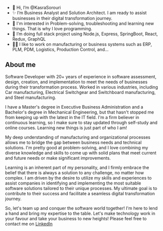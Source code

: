 - 👋 Hi, I’m @KasraSorouri 
- ✨ I’m Business Analyst and Solution Architect. I am ready to assist businesses in their digital transformation journey.
- 👀 I'm interested in Problem-solving, troubleshooting and learning new things. That is why I love programming.
- 🌱 I’m doing full stack project using Node.js, Express, SpringBoot, React, Redux, GraphQL
- 🧑‍🔧 I like to work on manufacturing or business systems such as ERP, PLM, PDM, Logistics, Production Control, and...

<h2>About me</h2>
Software Developer with 20+ years of experience in software assessment, design, creation, and implementation to meet the needs of businesses during their transformation process. Worked in various industries, including Car manufacturing, Electrical Switchgear and Switchboard manufacturing, and Steel manufacturing. 

I have a Master's degree in Executive Business Administration and a Bachelor's degree in Mechanical Engineering, but that hasn't stopped me from keeping up with the latest in the IT field. I'm a firm believer in continuous learning, so I make sure to stay updated through self-study and online courses. Learning new things is just part of who I am!

My deep understanding of manufacturing and organizational processes allows me to bridge the gap between business needs and technical solutions. I'm pretty good at problem-solving, and I love combining my diverse knowledge and skills to come up with solid plans that meet current and future needs or make significant improvements.

Learning is an inherent part of my personality, and I firmly embrace the belief that there is always a solution to any challenge, no matter how complex. I am driven by the desire to utilize my skills and experiences to assist companies in identifying and implementing the most suitable software solutions tailored to their unique processes. My ultimate goal is to contribute to their success and facilitate a seamless digital transformation journey.

So, let's team up and conquer the software world together! I'm here to lend a hand and bring my expertise to the table. Let's make technology work in your favour and take your business to new heights!
Please feel free to contact me on [LinkedIn](https://www.linkedin.com/in/kasra-sorouri)
<!--
KasraSorouri/KasraSorouri is a ✨ special ✨ repository because its `README.md` (this file) appears on your GitHub profile.
You can click the Preview link to take a look at your changes.
--->
